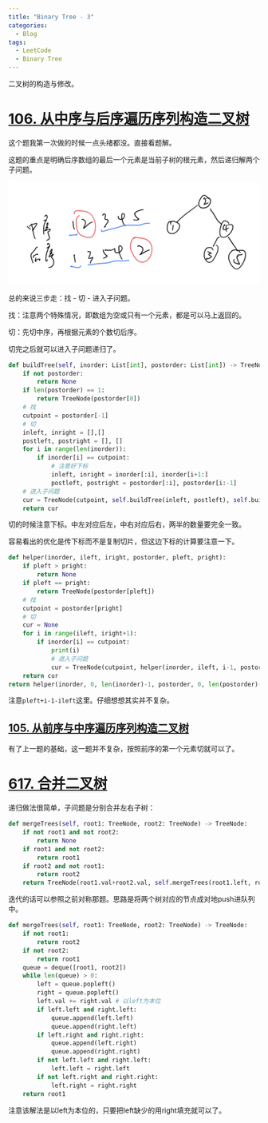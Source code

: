 ```yaml
---
title: "Binary Tree - 3"
categories:
  - Blog
tags:
  - LeetCode
  - Binary Tree
---
```


二叉树的构造与修改。

# [106. 从中序与后序遍历序列构造二叉树](https://leetcode-cn.com/problems/construct-binary-tree-from-inorder-and-postorder-traversal/)

这个题我第一次做的时候一点头绪都没。直接看题解。

这题的重点是明确后序数组的最后一个元素是当前子树的根元素，然后递归解两个子问题。

![construct](/assets/binary/construct.png)

总的来说三步走：找 - 切 - 进入子问题。

找：注意两个特殊情况，即数组为空或只有一个元素，都是可以马上返回的。

切：先切中序，再根据元素的个数切后序。

切完之后就可以进入子问题递归了。

```python
def buildTree(self, inorder: List[int], postorder: List[int]) -> TreeNode:
    if not postorder:
        return None
    if len(postorder) == 1:
        return TreeNode(postorder[0])
    # 找
    cutpoint = postorder[-1]
    # 切
    inleft, inright = [],[]
    postleft, postright = [], []
    for i in range(len(inorder)):
        if inorder[i] == cutpoint:
            # 注意好下标
            inleft, inright = inorder[:i], inorder[i+1:]
            postleft, postright = postorder[:i], postorder[i:-1]
    # 进入子问题
    cur = TreeNode(cutpoint, self.buildTree(inleft, postleft), self.buildTree(inright, postright))
    return cur
```

切的时候注意下标。中左对应后左，中右对应后右，两半的数量要完全一致。

容易看出的优化是传下标而不是复制切片，但这边下标的计算要注意一下。

```python
def helper(inorder, ileft, iright, postorder, pleft, pright):
    if pleft > pright:
        return None
    if pleft == pright:
        return TreeNode(postorder[pleft])
    # 找
    cutpoint = postorder[pright]
    # 切
    cur = None
    for i in range(ileft, iright+1):
        if inorder[i] == cutpoint:
            print(i)
            # 进入子问题
            cur = TreeNode(cutpoint, helper(inorder, ileft, i-1, postorder, pleft, pleft+i-1-ileft), helper(inorder, i+1, iright, postorder, pleft+i-ileft, pright-1))
    return cur
return helper(inorder, 0, len(inorder)-1, postorder, 0, len(postorder)-1)
```

注意`pleft+i-1-ileft`这里。仔细想想其实并不复杂。

## [105. 从前序与中序遍历序列构造二叉树](https://leetcode-cn.com/problems/construct-binary-tree-from-preorder-and-inorder-traversal/)

有了上一题的基础，这一题并不复杂，按照前序的第一个元素切就可以了。

# [617. 合并二叉树](https://leetcode-cn.com/problems/merge-two-binary-trees/)

递归做法很简单，子问题是分别合并左右子树：

```python
def mergeTrees(self, root1: TreeNode, root2: TreeNode) -> TreeNode:
    if not root1 and not root2:
        return None
    if root1 and not root2:
        return root1
    if root2 and not root1:
        return root2
    return TreeNode(root1.val+root2.val, self.mergeTrees(root1.left, root2.left), self.mergeTrees(root1.right, root2.right))
```

迭代的话可以参照之前对称那题。思路是将两个树对应的节点成对地push进队列中。

```python
def mergeTrees(self, root1: TreeNode, root2: TreeNode) -> TreeNode:
    if not root1:
        return root2
    if not root2:
        return root1
    queue = deque([root1, root2])
    while len(queue) > 0:
        left = queue.popleft()
        right = queue.popleft()
        left.val += right.val # 以left为本位
        if left.left and right.left:
            queue.append(left.left)
            queue.append(right.left)
        if left.right and right.right:
            queue.append(left.right)
            queue.append(right.right)
        if not left.left and right.left:
            left.left = right.left
        if not left.right and right.right:
            left.right = right.right
    return root1
```

注意该解法是以left为本位的，只要把left缺少的用right填充就可以了。






